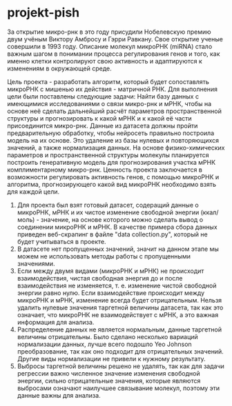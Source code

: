 # projekt-pish
За открытие микро-рнк в это году присудили Нобелевскую премию двум учёным Виктору Амбросу и Гэрри Равкану. 
Свое открытие ученые совершили в 1993 году. Описание молекул микроРНК (miRNA) стало важным шагом в понимании процесса регулирования генов и того, как именно клетки контролируют свою активность и адаптируются к изменениям в окружающей среде.

Цель проекта - разработать алгоритм, который будет сопоставлять микроРНК с мишенью их действия - матричной РНК. 
Для выполнения цели были поставлены следующие задачи:
Найти базу данных с имеющимися исследованиями о связи микро-рнк и мРНК, чтобы на основе неё сделать дальнейший расчёт параметров пространственной структуры и прогнозировать к какой мРНК и к какой её части присоединится микро-рнк. 
Данные из датасета должны пройти предварительную обработку, чтобы нейросеть правильно построила модель на их основе. Это удаление из базы нулевых и повторяющихся значений, а также нормализация данных. 
На основе физико-химических параметров и пространственной структуры молекулы планируется построить генеративную модель для прогнозирования участка мРНК комплиментарному микро-рнк. Ценность проекта заключается в возможности регулировать активность генов, с помощью микроРНК и алгоритма, прогнозирующего какой вид микроРНК необходимо взять для каждой цели.


1. Для проекта был взят готовый датасет, содеращий данные о микроРНК, мРНК и их чистое изменение свободной энергии (ккал/моль) - значение, на основе которого можно сделать вывод о соединении микроРНК и мРНК. В качестве примера сбора данных приведен веб-скрапинг в файле "data collection.py", который не будет учитываться в проекте.
2. В датасете нет пропущенных значений, значит на данном этапе мы можем не использовать методы работы с пропущенными значениями.
3. Если между двумя видами (микроРНК и мРНК) не происходит взаимодействия, чистая свободная энергия до и после взаимодействия не изменяется, т. е. изменение чистой свободной энергии равно нулю. Если взаимодействие происходит между микроРНК и мРНК, изменение всегда будет отрицательным. Нельзя удалить нулевые значения таргетной величины датасета, так как это означает, что микроРНК не взаимодействует с мРНК, а это важная информация для анализа.
4. Распределение данных не является нормальным, данные таргетной величины отрицательны. Было сделано несколько вариаций нормализации данных, лучше всего подошло Yeo Johnson преобразование, так как оно подходит для отрицательных значений. Другие виды нормализации не привели к нужному результату.
5. Выбросы таргетной величины решено не удалять, так как для задачи регрессии важно численное значение изменения свободной энергии, сильно отрицательные значения, которые являются выбросами означают наилучшее связывание молекул, поэтому эти данные важны для анализа.

